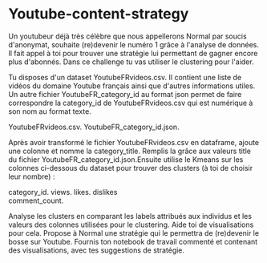 # Youtube-content-strategy

Un youtubeur déjà très célèbre que nous appellerons Normal par soucis d'anonymat, souhaite (re)devenir le numéro 1 grâce à l'analyse de données. Il fait appel à toi pour trouver une stratégie lui permettant de gagner encore plus d'abonnés. Dans ce challenge tu vas utiliser le clustering pour l'aider.  



Tu disposes d'un dataset YoutubeFRvideos.csv. Il contient une liste de vidéos du domaine Youtube français ainsi que d'autres informations utiles. Un autre fichier YoutubeFR_category_id au format json permet de faire correspondre la category_id de YoutubeFRvideos.csv qui est numérique à son nom au format texte.  

YoutubeFRvideos.csv. 
YoutubeFR_category_id.json.  


Après avoir transformé le fichier YoutubeFRvideos.csv en dataframe, ajoute une colonne et nomme la category_title. Remplis la grâce aux valeurs title du fichier YoutubeFR_category_id.json.Ensuite utilise le Kmeans sur les colonnes ci-dessous du dataset pour trouver des clusters (à toi de choisir leur nombre) :  


category_id. 
views. 
likes. 
dislikes  
comment_count. 


Analyse les clusters en comparant les labels attribués aux individus et les valeurs des colonnes utilisées pour le clustering. Aide toi de visualisations pour cela. Propose à Normal une stratégie qui le permettra de (re)devenir le bosse sur Youtube.
Fournis ton notebook de travail commenté et contenant des visualisations, avec tes suggestions de stratégie.
